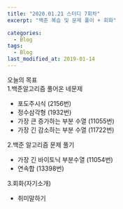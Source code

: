 ```yaml
---
title: "2020.01.21 스터디 7회차"
excerpt: "백준 복습 및 문제 풀이 + 회화"

categories:
  - Blog
tags:
  - Blog
last_modified_at: 2019-01-14
---
```

오늘의 목표  
1.백준알고리즘 풀어온 네문제  
- 포도주시식 (2156번)  
- 정수삼각형 (1932번)  
- 가장 큰 증가하는 부분 수열 (11055번)  
- 가장 긴 감소하는 부분 수열 (11722번)  

2.백준 알고리즘 문제 풀기  
- 가장 긴 바이토닉 부분수열 (11054번)  
- 연속합 (13398번)  

3.회화(자기소개)  
- 취미말하기  
